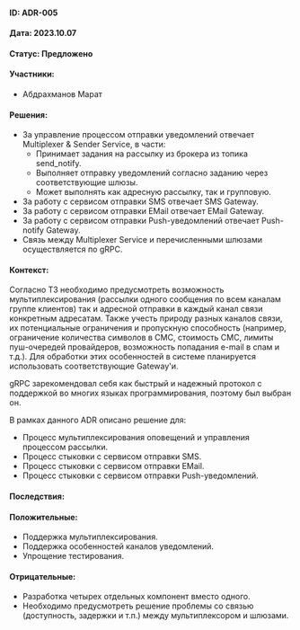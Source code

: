 #### ID: ADR-005

#### Дата: 2023.10.07

#### Статус: Предложено

#### Участники:
* Абдрахманов Марат

#### Решения:
* За управление процессом отправки уведомлений отвечает Multiplexer & Sender Service, в части:
    * Принимает задания на рассылку из брокера из топика send_notify.
    * Выполняет отправку уведомлений согласно заданию через соответствующие шлюзы.
    * Может выполнять как адресную рассылку, так и групповую.
* За работу с сервисом отправки SMS отвечает SMS Gateway.
* За работу с сервисом отправки EMail отвечает EMail Gateway.
* За работу с сервисом отправки Push-уведомлений отвечает Push-notify Gateway.
* Связь между Multiplexer Service и перечисленными шлюзами осуществляется по gRPC.

#### Контекст:
Согласно ТЗ необходимо предусмотреть возможность мультиплексирования (рассылки одного сообщения по всем каналам группе клиентов) так и адресной отправки в каждый канал связи конкретным адресатам. Также учесть природу разных каналов связи, их потенциальные ограничения и пропускную способность (например, ограничение количества символов в СМС, стоимость СМС, лимиты пуш-очередей провайдеров, возможность попадания e-mail в спам и т.д.). Для обработки этих особенностей в системе планируется использовать соответствующие Gateway'и. 

gRPC зарекомендовал себя как быстрый и надежный протокол с поддержкой во многих языках программирования, поэтому был выбран он.

В рамках данного ADR описано решение для:
- Процесс мультиплексирования оповещений и управления процессом рассылки.
- Процесс стыковки с сервисом отправки SMS.
- Процесс стыковки с сервисом отправки EMail.
- Процесс стыковки с сервисом отправки Push-уведомлений.

#### Последствия:

#### Положительные:
* Поддержка мультиплексирования.
* Поддержка особенностей каналов уведомлений.
* Упрощение тестирования.

#### Отрицательные:
* Разработка четырех отдельных компонент вместо одного.
* Необходимо предусмотреть решение проблемы со связью (доступность, задержки и т.п.) между мультиплексором и шлюзами.